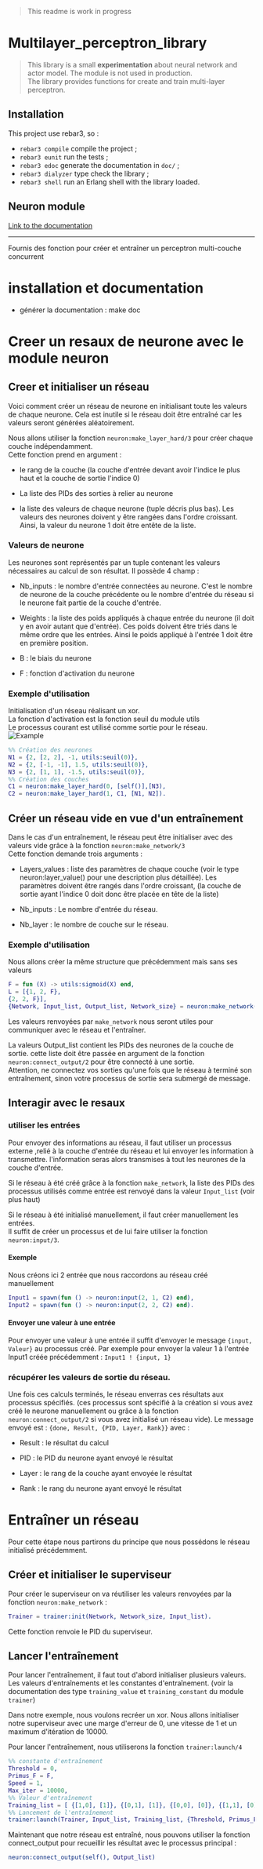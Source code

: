 > This readme is work in progress

# Multilayer_perceptron_library

> This library is a small **experimentation** about neural network and actor model. 
> The module is not used in production.  
> The library provides functions for create and train multi-layer perceptron.

## Installation 

This project use rebar3, so : 

-  `rebar3 compile` compile the project ; 
-  `rebar3 eunit` run the tests ;
-  `rebar3 edoc` generate the documentation in `doc/` ;
-  `rebar3 dialyzer` type check the library ; 
-  `rebar3 shell` run an Erlang shell with the library loaded.

## Neuron module

[Link to the documentation](http://derniercri.github.io/multilayer_perceptron_library/index.html)


-----------


Fournis des fonction pour créer et entraîner un perceptron multi-couche concurrent


# installation et documentation

* générer la documentation : make doc

# Creer un resaux de neurone avec le module neuron

## Creer et initialiser un réseau

Voici comment créer un réseau de neurone en initialisant toute les valeurs de chaque neurone. Cela est inutile si le réseau doit être entraîné car les valeurs seront générées aléatoirement.

Nous allons utiliser la fonction `neuron:make_layer_hard/3` pour créer chaque couche indépendamment.  
Cette fonction prend en argument :

- le rang de la couche (la couche d'entrée devant avoir l'indice le plus haut et la couche de sortie l'indice 0)

- La liste des PIDs des sorties à relier au neurone

- la liste des valeurs de chaque neurone (tuple décris plus bas). Les valeurs des neurones doivent y être rangées dans l'ordre croissant. Ainsi, la valeur du neurone 1 doit être entête de la liste.

### Valeurs de neurone

Les neurones sont représentés par un tuple contenant les valeurs nécessaires au calcul de son résultat. Il possède 4 champ :

- Nb_inputs : le nombre d'entrée connectées au neurone. C'est le nombre de neurone de la couche précédente ou le nombre d'entrée du réseau si le neurone fait partie de la couche d'entrée.

- Weights : la liste des poids appliqués à chaque entrée du neurone (il doit y en avoir autant que d'entrée). Ces poids doivent être triés dans le même ordre que les entrées. Ainsi le poids appliqué à l'entrée 1 doit être en première position.

- B : le biais du neurone

- F : fonction d'activation du neurone

### Exemple d'utilisation

Initialisation d'un réseau réalisant un xor.  
La fonction d'activation est la fonction seuil du module utils  
Le processus courant est utilisé comme sortie pour le réseau.  
![Example](https://github.com/derniercri/multilayer_perceptron_library/blob/master/img/schema2.png?raw=true)
```erlang
%% Création des neurones
N1 = {2, [2, 2], -1, utils:seuil(0)},
N2 = {2, [-1, -1], 1.5, utils:seuil(0)},
N3 = {2, [1, 1], -1.5, utils:seuil(0)},  
%% Création des couches
C1 = neuron:make_layer_hard(0, [self()],[N3),
C2 = neuron:make_layer_hard(1, C1, [N1, N2]).
```

## Créer un réseau vide en vue d'un entraînement

Dans le cas d'un entraînement, le réseau peut être initialiser avec des valeurs vide grâce à la fonction `neuron:make_network/3`  
Cette fonction demande trois arguments :

- Layers_values : liste des paramètres de chaque couche (voir le type neuron:layer_value() pour une description plus détaillée). Les paramètres doivent être rangés dans l'ordre croissant, (la couche de sortie ayant l'indice 0 doit donc être placée en tête de la liste)

- Nb_inputs : Le nombre d'entrée du réseau.

- Nb_layer : le nombre de couche sur le réseau.

### Exemple d'utilisation

Nous allons créer la même structure que précédemment mais sans ses valeurs

```erlang
F = fun (X) -> utils:sigmoid(X) end,
L = [{1, 2, F},
{2, 2, F}],
{Network, Input_list, Output_list, Network_size} = neuron:make_network(L, 2, 2).
```

Les valeurs renvoyées par `make_network` nous seront utiles pour communiquer avec le réseau et l'entraîner.

La valeurs Output_list contient les PIDs des neurones de la couche de sortie. cette liste doit être passée en argument de la fonction `neuron:connect_output/2` pour être connecté à une sortie.  
Attention, ne connectez vos sorties qu'une fois que le réseau à terminé son entraînement, sinon votre processus de sortie sera submergé de message.

## Interagir avec le resaux

### utiliser les entrées

Pour envoyer des informations au réseau, il faut utiliser un processus externe ,relié à la couche d'entrée du réseau et lui envoyer les information à transmettre. l'information seras alors transmises à tout les neurones de la couche d'entrée.

Si le réseau à été créé grâce à la fonction `make_network`, la liste des PIDs des processus utilisés comme entrée est renvoyé dans la valeur `Input_list` (voir plus haut)

Si le réseau à été initialisé manuellement, il faut créer manuellement les entrées.  
Il suffit de créer un processus et de lui faire utiliser la fonction `neuron:input/3`.

#### Exemple
Nous créons ici 2 entrée que nous raccordons au réseau créé manuellement

```erlang
Input1 = spawn(fun () -> neuron:input(2, 1, C2) end),
Input2 = spawn(fun () -> neuron:input(2, 2, C2) end).
```
#### Envoyer une valeur à une entrée
Pour envoyer une valeur à une entrée il suffit d'envoyer le message `{input, Valeur}` au processus créé. Par exemple pour envoyer la valeur 1 à l'entrée Input1 créée précédemment : `Input1 ! {input, 1}`

### récupérer les valeurs de sortie du réseau.
Une fois ces calculs terminés, le réseau enverras ces résultats aux processus spécifiés. (ces processus sont spécifié à la création si vous avez créé le neurone manuellement ou grâce à la fonction `neuron:connect_output/2` si vous avez initialisé un réseau vide). Le message envoyé est : `{done, Result, {PID, Layer, Rank}}` avec :

- Result : le résultat du calcul

- PID : le PID du neurone ayant envoyé le résultat

- Layer : le rang de la couche ayant envoyée le résultat

- Rank :  le rang du neurone ayant envoyé le résultat

# Entraîner un réseau

Pour cette étape nous partirons du principe que nous possédons le réseau initialisé précédemment.

## Créer et initialiser le superviseur

Pour créer le superviseur on va réutiliser les valeurs renvoyées par la fonction `neuron:make_network` :

```erlang
Trainer = trainer:init(Network, Network_size, Input_list).
```

Cette fonction renvoie le PID du superviseur.

## Lancer l'entraînement

Pour lancer l'entraînement, il faut tout d'abord initialiser plusieurs valeurs. Les valeurs d'entraînements et les constantes d'entraînement. (voir la documentation des type `training_value` et `training_constant` du module `trainer`)

Dans notre exemple, nous voulons recréer un xor. Nous allons initialiser notre superviseur avec une marge d'erreur de 0, une vitesse de 1 et un maximum d'itération de 10000.

Pour lancer l'entraînement, nous utiliserons la fonction `trainer:launch/4`

```erlang
%% constante d'entraînement
Threshold = 0,
Primus_F = F,
Speed = 1,
Max_iter = 10000,
%% Valeur d'entraînement
Training_list = [ {[1,0], [1]}, {[0,1], [1]}, {[0,0], [0]}, {[1,1], [0]}],
%% Lancement de l'entraînement
trainer:launch(Trainer, Input_list, Training_list, {Threshold, Primus_F, Speed, Max_iter}).
```

Maintenant que notre réseau est entraîné, nous pouvons utiliser la fonction connect_output pour recueillir les résultat avec le processus principal :

```erlang
neuron:connect_output(self(), Output_list)
```
